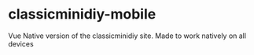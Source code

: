 # classicminidiy-mobile
Vue Native version of the classicminidiy site. Made to work natively on all devices
